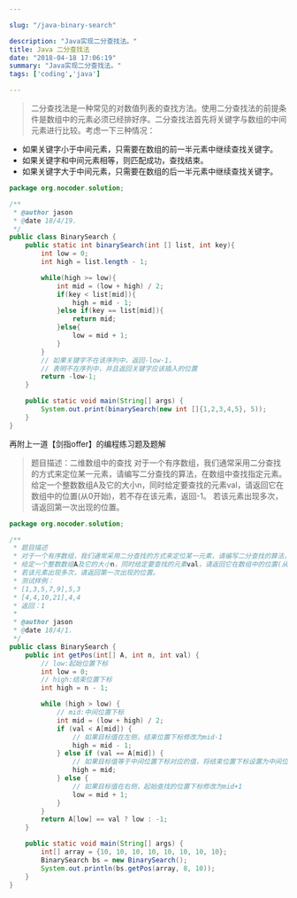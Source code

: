 ```yaml
---

slug: "/java-binary-search"

description: "Java实现二分查找法。"
title: Java 二分查找法
date: "2018-04-18 17:06:19"
summary: "Java实现二分查找法。"
tags: ['coding','java']

---
```


> 二分查找法是一种常见的对数值列表的查找方法。使用二分查找法的前提条件是数组中的元素必须已经排好序。二分查找法首先将关键字与数组的中间元素进行比较。考虑一下三种情况：

- 如果关键字小于中间元素，只需要在数组的前一半元素中继续查找关键字。
- 如果关键字和中间元素相等，则匹配成功，查找结束。
- 如果关键字大于中间元素，只需要在数组的后一半元素中继续查找关键字。

```java
package org.nocoder.solution;

/**
 * @author jason
 * @date 18/4/19.
 */
public class BinarySearch {
    public static int binarySearch(int [] list, int key){
        int low = 0;
        int high = list.length - 1;

        while(high >= low){
            int mid = (low + high) / 2;
            if(key < list[mid]){
                high = mid - 1;
            }else if(key == list[mid]){
                return mid;
            }else{
                low = mid + 1;
            }
        }
	    // 如果关键字不在该序列中，返回-low-1，
		// 表明不在序列中，并且返回关键字应该插入的位置
        return -low-1;
    }

    public static void main(String[] args) {
        System.out.print(binarySearch(new int []{1,2,3,4,5}, 5));
    }
}

```

再附上一道【剑指offer】的编程练习题及题解

> 题目描述：二维数组中的查找
 对于一个有序数组，我们通常采用二分查找的方式来定位某一元素，请编写二分查找的算法，在数组中查找指定元素。
 给定一个整数数组A及它的大小n，同时给定要查找的元素val，请返回它在数组中的位置(从0开始)，若不存在该元素，返回-1。
 若该元素出现多次，请返回第一次出现的位置。

```java
package org.nocoder.solution;

/**
 * 题目描述
 * 对于一个有序数组，我们通常采用二分查找的方式来定位某一元素，请编写二分查找的算法，在数组中查找指定元素。
 * 给定一个整数数组A及它的大小n，同时给定要查找的元素val，请返回它在数组中的位置(从0开始)，若不存在该元素，返回-1。
 * 若该元素出现多次，请返回第一次出现的位置。
 * 测试样例：
 * [1,3,5,7,9],5,3
 * [4,4,10,21],4,4
 * 返回：1
 *
 * @author jason
 * @date 18/4/1.
 */
public class BinarySearch {
    public int getPos(int[] A, int n, int val) {
        // low:起始位置下标
        int low = 0;
        // high:结束位置下标
        int high = n - 1;

        while (high > low) {
            // mid:中间位置下标
            int mid = (low + high) / 2;
            if (val < A[mid]) {
                // 如果目标值在左侧，结束位置下标修改为mid-1
                high = mid - 1;
            } else if (val == A[mid]) {
                // 如果目标值等于中间位置下标对应的值，将结束位置下标设置为中间位置下标，继续向左查找
                high = mid;
            } else {
                // 如果目标值在右侧，起始查找的位置下标修改为mid+1
                low = mid + 1;
            }
        }
        return A[low] == val ? low : -1;
    }

    public static void main(String[] args) {
        int[] array = {10, 10, 10, 10, 10, 10, 10, 10};
        BinarySearch bs = new BinarySearch();
        System.out.println(bs.getPos(array, 8, 10));
    }
}

```